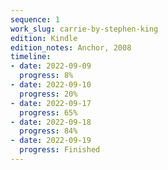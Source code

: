 ```yaml
---
sequence: 1
work_slug: carrie-by-stephen-king
edition: Kindle
edition_notes: Anchor, 2008
timeline:
- date: 2022-09-09
  progress: 8%
- date: 2022-09-10
  progress: 20%
- date: 2022-09-17
  progress: 65%
- date: 2022-09-18
  progress: 84%
- date: 2022-09-19
  progress: Finished
---
```


